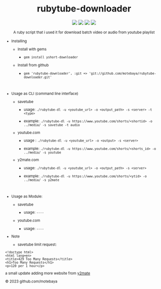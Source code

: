 <div align="center">

# rubytube-downloader

![](https://img.shields.io/badge/motebaya-blue?style=flat&logo=Coursera&logoColor=white)
![](https://img.shields.io/badge/ruby-package-red?logo=ruby)
![](https://img.shields.io/github/downloads/motebaya/yshort-downloader/total.svg?style=flat&color=green&logo=GoogleChrome&logoColor=yellow)
<a href="https://www.ruby-lang.org/en/" target="_blank"> ![](https://img.shields.io/badge/installing-ruby-orange?logo=linux&logoColor=black)</a>

<sub>A ruby script that i used it for download batch video or audio from youtube playlist</sub>

</div>

<sub>

- Installing

  - Install with gems

    - `gem install yshort-downloader`

  - Install from github
    - `gem 'rubytube-downloader', :git => 'git://github.com/motebaya/rubytube-downloader.git'`

</sub>
<br>
<sub>

- Usage as CLI (command line interface)

  - savetube

    - usage: `./rubytube-dl -u <youtube_url> -o <output_path> -s <server> -t <type>`

    - example: `./rubytube-dl -u https://www.youtube.com/shorts/<shortid> -o ../media/ -s savetube -t audio`

  - youtube.com

    - usage : `./rubytube-dl -u <youtube_url> -o <output> -s <server>`

    - example: `./rubytube-dl -u https://www.youtube.com/shorts/<shorts_id> -o ../media/ -s youtube`

  - y2mate.com

    - usage: `./rubytube-dl -u <youtube_url> -o <output_path> -s <server>`

    - example: `./rubytube-dl -u https://www.youtube.com/shorts/<ytid> -o ../media/ -s y2mate`

</sub>

<br>

<sub>

- Usage as Module:

  - savetube

    - usage: `----`

  - youtube.com

    - usage: `----`

</sub>

<sub>

  - Note

    - savetube limit request:
  
  <pre><code>&lt;!doctype html&gt;
&lt;html lang=en&gt;
&lt;title&gt;429 Too Many Requests&lt;/title&gt;
&lt;h1&gt;Too Many Requests&lt;/h1&gt;
&lt;p&gt;120 per 1 hour&lt;/p&gt;
</code></pre>

a small update adding more website from <a href="https://www.y2mate.com/en560" target="_blank"> y2mate</a>
<br>
  
&copy; 2023 github.com/motebaya
</sub>
